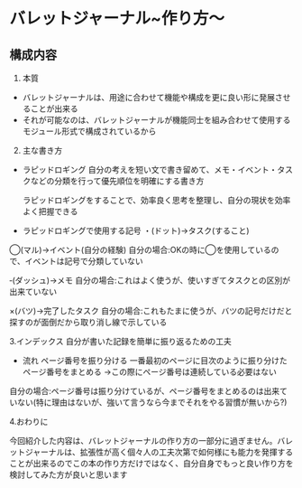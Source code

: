 # バレットジャーナル~作り方～

## 構成内容

1. 本質
- バレットジャーナルは、用途に合わせて機能や構成を更に良い形に発展させることが出来る
- それが可能なのは、バレットジャーナルが機能同士を組み合わせて使用するモジュール形式で構成されているから

2. 主な書き方

- ラピッドロギング
    自分の考えを短い文で書き留めて、メモ・イベント・タスクなどの分類を行って優先順位を明確にする書き方
    
    ラピッドロギングをすることで、効率良く思考を整理し、自分の現状を効率よく把握できる

- ラピッドロギングで使用する記号
・(ドット)→タスク(すること)

◯(マル)→イベント(自分の経験)
自分の場合:OKの時に◯を使用しているので、イベントは記号で分類していない

‐(ダッシュ)→メモ
自分の場合:これはよく使うが、使いすぎてタスクとの区別が出来ていない

×(バツ)→完了したタスク
自分の場合:これもたまに使うが、バツの記号だけだと探すのが面倒だから取り消し線で示している


3.インデックス
自分が書いた記録を簡単に振り返るための工夫

- 流れ
ページ番号を振り分ける
一番最初のページに目次のように振り分けたページ番号をまとめる
→この際にページ番号は連続している必要はない

自分の場合:ページ番号は振り分けているが、ページ番号をまとめるのは出来ていない(特に理由はないが、強いて言うなら今までそれをやる習慣が無いから?)


4.おわりに

今回紹介した内容は、バレットジャーナルの作り方の一部分に過ぎません。バレットジャーナルは、拡張性が高く個々人の工夫次第で如何様にも能力を発揮することが出来るのでこの本の作り方だけではなく、自分自身でもっと良い作り方を検討してみた方が良いと思います
